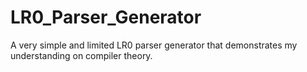 # LR0_Parser_Generator
A very simple and limited LR0 parser generator that demonstrates my understanding on compiler theory.
